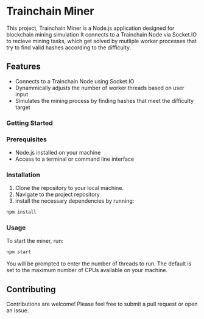 # Trainchain Miner

This project, Trainchain Miner is a Node.js application designed for blockchain mining simulation It connects to a Trainchain Node via Socket.IO to recieve mining tasks, which get solved by mutliple worker processes that try to find valid hashes according to the difficulty.

## Features

- Connects to a Trainchain Node using Socket.IO
- Dynammically adjusts the number of worker threads based on user input
- Simulates the mining process by finding hashes that meet the difficulty target

### Getting Started

### Prerequisites

- Node.js installed on your machine
- Access to a terminal or command line interface

### Installation

1. Clone the repository to your local machine.
2. Navigate to the project repository
3. install the necessary dependencies by running:

```sh
npm install
```

### Usage

To start the miner, run:

```sh
npm start
```

You will be prompted to enter the number of threads to run. The default is set to the maximum number of CPUs available on your machine.

## Contributing

Contributions are welcome! Please feel free to submit a pull request or open an issue.

